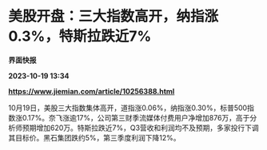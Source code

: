 # 美股开盘：三大指数高开，纳指涨0.3%，特斯拉跌近7%
**界面快报**

**2023-10-19 13:34**

**https://www.jiemian.com/article/10256388.html**

10月19日，美股三大指数集体高开，道指涨0.06%，纳指涨0.30%，标普500指数涨0.17%。奈飞涨逾17%，公司第三财季流媒体付费用户净增加876万，高于分析师预期增加620万。特斯拉跌近7%，Q3营收和利润均不及预期，多家投行下调其目标价。黑石集团跌约5%，第三季度利润下降12%。